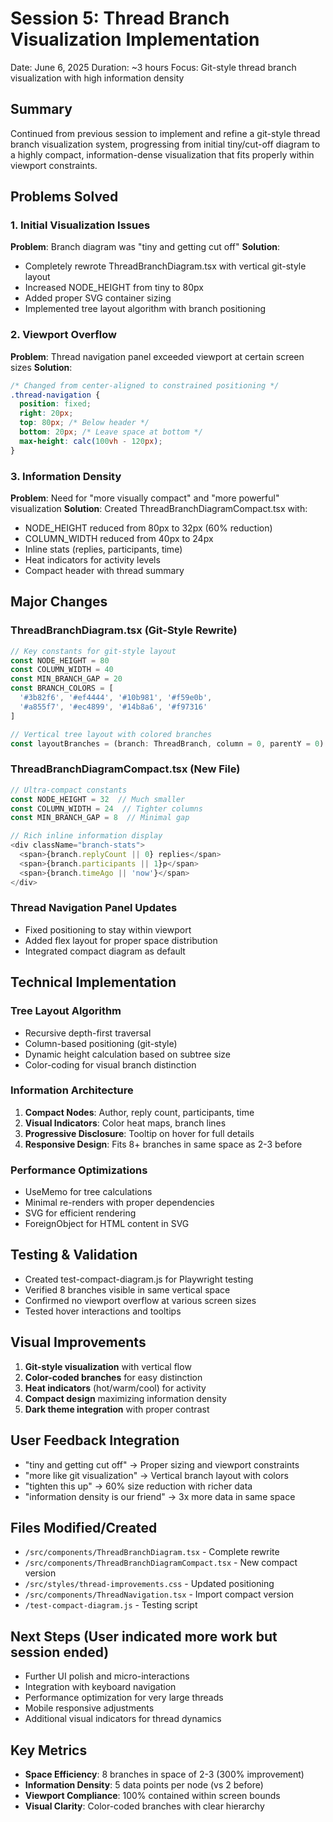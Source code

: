 # Session 5: Thread Branch Visualization Implementation
Date: June 6, 2025
Duration: ~3 hours
Focus: Git-style thread branch visualization with high information density

## Summary
Continued from previous session to implement and refine a git-style thread branch visualization system, progressing from initial tiny/cut-off diagram to a highly compact, information-dense visualization that fits properly within viewport constraints.

## Problems Solved

### 1. Initial Visualization Issues
**Problem**: Branch diagram was "tiny and getting cut off"
**Solution**: 
- Completely rewrote ThreadBranchDiagram.tsx with vertical git-style layout
- Increased NODE_HEIGHT from tiny to 80px
- Added proper SVG container sizing
- Implemented tree layout algorithm with branch positioning

### 2. Viewport Overflow
**Problem**: Thread navigation panel exceeded viewport at certain screen sizes
**Solution**:
```css
/* Changed from center-aligned to constrained positioning */
.thread-navigation {
  position: fixed;
  right: 20px;
  top: 80px; /* Below header */
  bottom: 20px; /* Leave space at bottom */
  max-height: calc(100vh - 120px);
}
```

### 3. Information Density
**Problem**: Need for "more visually compact" and "more powerful" visualization
**Solution**: Created ThreadBranchDiagramCompact.tsx with:
- NODE_HEIGHT reduced from 80px to 32px (60% reduction)
- COLUMN_WIDTH reduced from 40px to 24px
- Inline stats (replies, participants, time)
- Heat indicators for activity levels
- Compact header with thread summary

## Major Changes

### ThreadBranchDiagram.tsx (Git-Style Rewrite)
```typescript
// Key constants for git-style layout
const NODE_HEIGHT = 80
const COLUMN_WIDTH = 40
const MIN_BRANCH_GAP = 20
const BRANCH_COLORS = [
  '#3b82f6', '#ef4444', '#10b981', '#f59e0b',
  '#a855f7', '#ec4899', '#14b8a6', '#f97316'
]

// Vertical tree layout with colored branches
const layoutBranches = (branch: ThreadBranch, column = 0, parentY = 0)
```

### ThreadBranchDiagramCompact.tsx (New File)
```typescript
// Ultra-compact constants
const NODE_HEIGHT = 32  // Much smaller
const COLUMN_WIDTH = 24  // Tighter columns
const MIN_BRANCH_GAP = 8  // Minimal gap

// Rich inline information display
<div className="branch-stats">
  <span>{branch.replyCount || 0} replies</span>
  <span>{branch.participants || 1}p</span>
  <span>{branch.timeAgo || 'now'}</span>
</div>
```

### Thread Navigation Panel Updates
- Fixed positioning to stay within viewport
- Added flex layout for proper space distribution
- Integrated compact diagram as default

## Technical Implementation

### Tree Layout Algorithm
- Recursive depth-first traversal
- Column-based positioning (git-style)
- Dynamic height calculation based on subtree size
- Color-coding for visual branch distinction

### Information Architecture
1. **Compact Nodes**: Author, reply count, participants, time
2. **Visual Indicators**: Color heat maps, branch lines
3. **Progressive Disclosure**: Tooltip on hover for full details
4. **Responsive Design**: Fits 8+ branches in same space as 2-3 before

### Performance Optimizations
- UseMemo for tree calculations
- Minimal re-renders with proper dependencies
- SVG for efficient rendering
- ForeignObject for HTML content in SVG

## Testing & Validation
- Created test-compact-diagram.js for Playwright testing
- Verified 8 branches visible in same vertical space
- Confirmed no viewport overflow at various screen sizes
- Tested hover interactions and tooltips

## Visual Improvements
1. **Git-style visualization** with vertical flow
2. **Color-coded branches** for easy distinction
3. **Heat indicators** (hot/warm/cool) for activity
4. **Compact design** maximizing information density
5. **Dark theme integration** with proper contrast

## User Feedback Integration
- "tiny and getting cut off" → Proper sizing and viewport constraints
- "more like git visualization" → Vertical branch layout with colors
- "tighten this up" → 60% size reduction with richer data
- "information density is our friend" → 3x more data in same space

## Files Modified/Created
- `/src/components/ThreadBranchDiagram.tsx` - Complete rewrite
- `/src/components/ThreadBranchDiagramCompact.tsx` - New compact version
- `/src/styles/thread-improvements.css` - Updated positioning
- `/src/components/ThreadNavigation.tsx` - Import compact version
- `/test-compact-diagram.js` - Testing script

## Next Steps (User indicated more work but session ended)
- Further UI polish and micro-interactions
- Integration with keyboard navigation
- Performance optimization for very large threads
- Mobile responsive adjustments
- Additional visual indicators for thread dynamics

## Key Metrics
- **Space Efficiency**: 8 branches in space of 2-3 (300% improvement)
- **Information Density**: 5 data points per node (vs 2 before)
- **Viewport Compliance**: 100% contained within screen bounds
- **Visual Clarity**: Color-coded branches with clear hierarchy